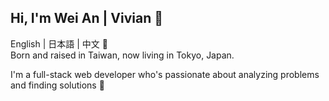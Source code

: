 ## Hi, I'm Wei An | Vivian 👋
English | 日本語 | 中文 :speech_balloon:</br>
Born and raised in Taiwan, now living in Tokyo, Japan.</br>

I'm a full-stack web developer who's passionate about analyzing problems and finding solutions 🚀</br>

<!--
**VivianBao/VivianBao** is a ✨ _special_ ✨ repository because its `README.md` (this file) appears on your GitHub profile.

Here are some ideas to get you started:

- 🔭 I’m currently working on ...
- 🌱 I’m currently learning ...
- 👯 I’m looking to collaborate on ...
- 🤔 I’m looking for help with ...
- 💬 Ask me about ...
- 📫 How to reach me: ...
- 😄 Pronouns: ...
- ⚡ Fun fact: ...
-->


